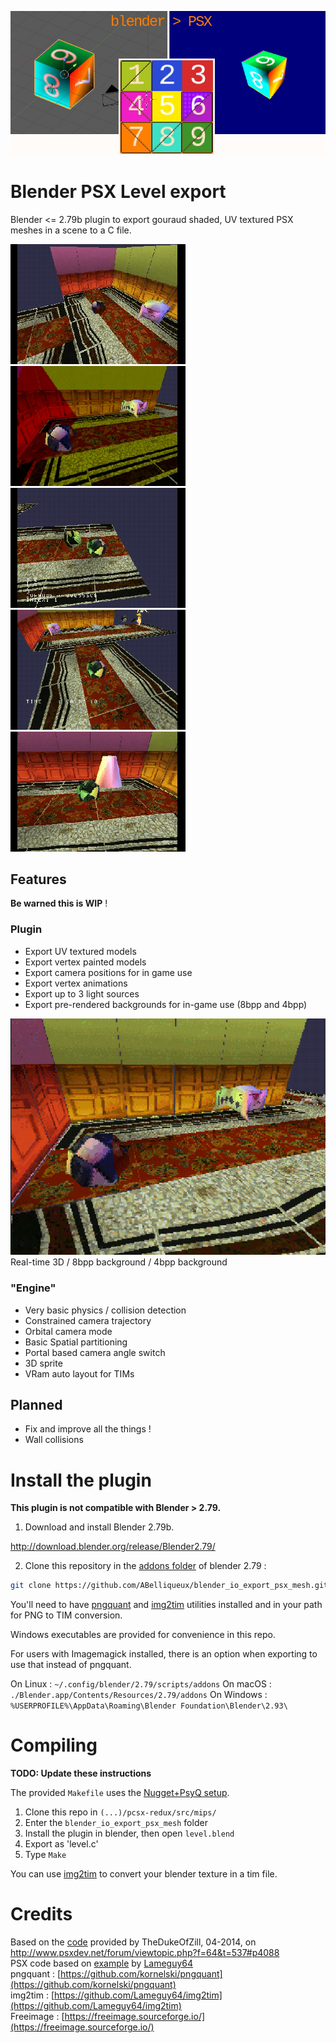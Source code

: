 ![Pic or it didn't happen](blender-psx.jpg)

# Blender PSX Level export 

Blender <= 2.79b plugin to export gouraud shaded, UV textured PSX meshes in a scene to a C file.

![3d scene](gif/3d.gif)
![pre-rendered BGs](gif/precalc.gif)
![Push things](gif/push.gif)
![Sprite](gif/sprite.gif)
![Vertex animation](gif/vertexanim.gif)

## Features

**Be warned this is WIP** !

### Plugin

  * Export UV textured models
  * Export vertex painted models
  * Export camera positions for in game use
  * Export vertex animations
  * Export up to 3 light sources
  * Export pre-rendered backgrounds for in-game use (8bpp and 4bpp)

![comparison](gif/rt-8b-4b.gif)  
Real-time 3D / 8bpp background / 4bpp background
  
### "Engine"

  * Very basic physics / collision detection
  * Constrained camera trajectory
  * Orbital camera mode
  * Basic Spatial partitioning
  * Portal based camera angle switch
  * 3D sprite
  * VRam auto layout for TIMs

## Planned

  * Fix and improve all the things !
  * Wall collisions

# Install the plugin

**This plugin is not compatible with Blender > 2.79.**

1. Download and install Blender 2.79b.

http://download.blender.org/release/Blender2.79/

2. Clone this repository in the [addons folder](https://docs.blender.org/manual/en/latest/advanced/blender_directory_layout.html) of blender 2.79 :

```bash
git clone https://github.com/ABelliqueux/blender_io_export_psx_mesh.git
```

You'll need to have [pngquant](https://pngquant.org/) and [img2tim](https://github.com/Lameguy64/img2tim) utilities installed and in your path for PNG to TIM conversion.

Windows executables are provided for convenience in this repo.

For users with Imagemagick installed, there is an option when exporting to use that instead of pngquant.

On Linux : `~/.config/blender/2.79/scripts/addons`
On macOS : `./Blender.app/Contents/Resources/2.79/addons`
On Windows : `%USERPROFILE%\AppData\Roaming\Blender Foundation\Blender\2.93\`

# Compiling

**TODO: Update these instructions**

The provided `Makefile`  uses the [Nugget+PsyQ setup](https://github.com/ABelliqueux/nolibgs_hello_worlds#setting-up-the-sdk--modern-gcc--psyq-aka-nuggetpsyq).

  1. Clone this repo in `(...)/pcsx-redux/src/mips/`
  2. Enter the `blender_io_export_psx_mesh` folder
  3. Install the plugin in blender, then open `level.blend`
  4. Export as 'level.c'
  5. Type `Make`

You can use [img2tim](https://github.com/Lameguy64/img2tim) to convert your blender texture in a tim file.

# Credits

Based on the [code](https://pastebin.com/suU9DigB) provided by TheDukeOfZill, 04-2014, on http://www.psxdev.net/forum/viewtopic.php?f=64&t=537#p4088  
PSX code based on [example](http://psx.arthus.net/code/primdraw.7z) by [Lameguy64](https://github.com/Lameguy64)  
pngquant : [https://github.com/kornelski/pngquant](https://github.com/kornelski/pngquant)  
img2tim : [https://github.com/Lameguy64/img2tim](https://github.com/Lameguy64/img2tim)  
Freeimage : [https://freeimage.sourceforge.io/](https://freeimage.sourceforge.io/)  
